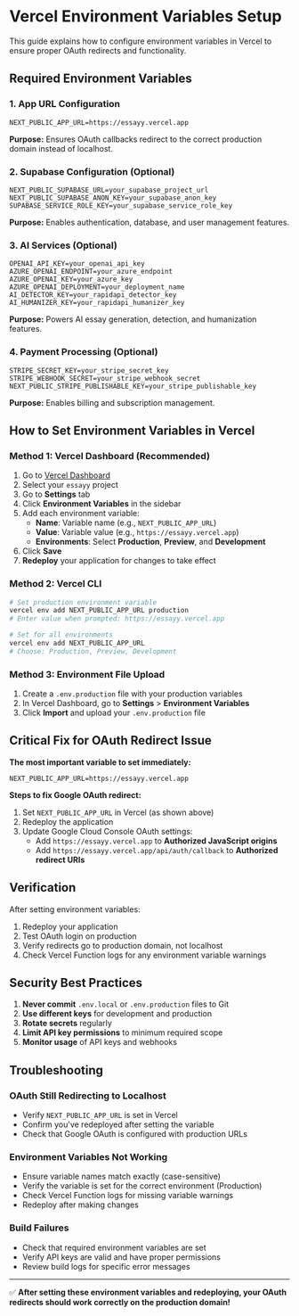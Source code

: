 # Vercel Environment Variables Setup

This guide explains how to configure environment variables in Vercel to ensure proper OAuth redirects and functionality.

## Required Environment Variables

### 1. App URL Configuration
```
NEXT_PUBLIC_APP_URL=https://essayy.vercel.app
```
**Purpose:** Ensures OAuth callbacks redirect to the correct production domain instead of localhost.

### 2. Supabase Configuration (Optional)
```
NEXT_PUBLIC_SUPABASE_URL=your_supabase_project_url
NEXT_PUBLIC_SUPABASE_ANON_KEY=your_supabase_anon_key
SUPABASE_SERVICE_ROLE_KEY=your_supabase_service_role_key
```
**Purpose:** Enables authentication, database, and user management features.

### 3. AI Services (Optional)
```
OPENAI_API_KEY=your_openai_api_key
AZURE_OPENAI_ENDPOINT=your_azure_endpoint
AZURE_OPENAI_KEY=your_azure_key
AZURE_OPENAI_DEPLOYMENT=your_deployment_name
AI_DETECTOR_KEY=your_rapidapi_detector_key
AI_HUMANIZER_KEY=your_rapidapi_humanizer_key
```
**Purpose:** Powers AI essay generation, detection, and humanization features.

### 4. Payment Processing (Optional)
```
STRIPE_SECRET_KEY=your_stripe_secret_key
STRIPE_WEBHOOK_SECRET=your_stripe_webhook_secret
NEXT_PUBLIC_STRIPE_PUBLISHABLE_KEY=your_stripe_publishable_key
```
**Purpose:** Enables billing and subscription management.

## How to Set Environment Variables in Vercel

### Method 1: Vercel Dashboard (Recommended)
1. Go to [Vercel Dashboard](https://vercel.com/dashboard)
2. Select your `essayy` project
3. Go to **Settings** tab
4. Click **Environment Variables** in the sidebar
5. Add each environment variable:
   - **Name**: Variable name (e.g., `NEXT_PUBLIC_APP_URL`)
   - **Value**: Variable value (e.g., `https://essayy.vercel.app`)
   - **Environments**: Select **Production**, **Preview**, and **Development**
6. Click **Save**
7. **Redeploy** your application for changes to take effect

### Method 2: Vercel CLI
```bash
# Set production environment variable
vercel env add NEXT_PUBLIC_APP_URL production
# Enter value when prompted: https://essayy.vercel.app

# Set for all environments
vercel env add NEXT_PUBLIC_APP_URL
# Choose: Production, Preview, Development
```

### Method 3: Environment File Upload
1. Create a `.env.production` file with your production variables
2. In Vercel Dashboard, go to **Settings** > **Environment Variables**
3. Click **Import** and upload your `.env.production` file

## Critical Fix for OAuth Redirect Issue

**The most important variable to set immediately:**
```
NEXT_PUBLIC_APP_URL=https://essayy.vercel.app
```

**Steps to fix Google OAuth redirect:**
1. Set `NEXT_PUBLIC_APP_URL` in Vercel (as shown above)
2. Redeploy the application
3. Update Google Cloud Console OAuth settings:
   - Add `https://essayy.vercel.app` to **Authorized JavaScript origins**
   - Add `https://essayy.vercel.app/api/auth/callback` to **Authorized redirect URIs**

## Verification

After setting environment variables:
1. Redeploy your application
2. Test OAuth login on production
3. Verify redirects go to production domain, not localhost
4. Check Vercel Function logs for any environment variable warnings

## Security Best Practices

1. **Never commit** `.env.local` or `.env.production` files to Git
2. **Use different keys** for development and production
3. **Rotate secrets** regularly
4. **Limit API key permissions** to minimum required scope
5. **Monitor usage** of API keys and webhooks

## Troubleshooting

### OAuth Still Redirecting to Localhost
- Verify `NEXT_PUBLIC_APP_URL` is set in Vercel
- Confirm you've redeployed after setting the variable
- Check that Google OAuth is configured with production URLs

### Environment Variables Not Working
- Ensure variable names match exactly (case-sensitive)
- Verify the variable is set for the correct environment (Production)
- Check Vercel Function logs for missing variable warnings
- Redeploy after making changes

### Build Failures
- Check that required environment variables are set
- Verify API keys are valid and have proper permissions
- Review build logs for specific error messages

---

✅ **After setting these environment variables and redeploying, your OAuth redirects should work correctly on the production domain!** 